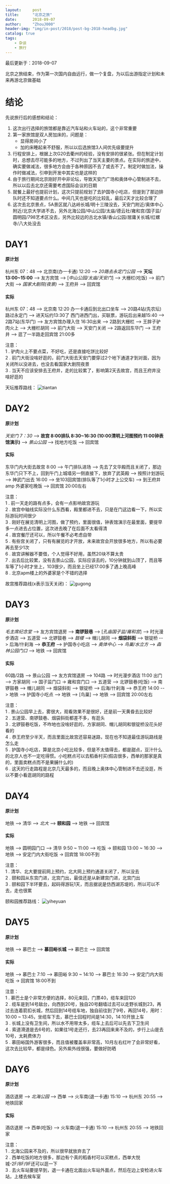 ```yaml
---
layout:     post
title:      "北京之旅"
date:       2018-09-07
author:     "ZhouJ000"
header-img: "img/in-post/2018/post-bg-2018-headbg.jpg"
catalog: true
tags:
    - 杂谈
    - 旅行
--- 
```


<font id="last-updated">最后更新于：2018-09-07</font>


北京之旅结束，作为第一次国内自由远行，做一个复盘，为以后出游指定计划和未来再游北京做基础

# 结论

先说旅行后的感想和结论：
1. 这次出行选择的旅馆都是靠近汽车站和火车站的，这个非常重要
2. 第一家旅馆是双人房加床的，问题是：
	+ 显得房间小了
	+ 加的床睡起来不舒服，所以以后选旅馆3人间优先级要提升
3. 行程安排上，根据上次G20去衢州的经验，没有安排的很紧张。但在制定计划时，总想去尽可能多的地方，不过列出了当天主要的景点。在实际的旅途中，确实要做减法，很多地方会由于各种原因不去了或去不了。制定时做加法，操作时做减法，引申到开发中其实也是这样的
4. 由于旅行期间北京刚好开中非论坛，导致天安门广场和奥体中心管制进不去，所以以后去北京还需要考虑国际会议的日期
5. 就餐上最好也提前计划，这次只提前规划了去护国寺小吃店，但是到了那边排队时还不知道要点什么。中间几天也是吃的比较乱，最后2天才比较合理了
6. 这次去北京景点，5A景区就八达岭长城/明十三陵没去，天安门附近/奥体中心附近/北京大学进不去，另外北海公园/中山公园/太庙/德云社/雍和宫/国子监/圆明园/798艺术区没去，另外比较远的古北水镇/香山公园/居庸关长城/红螺寺/八大处没去



# DAY1

#### 原计划

杭州东 07：48 --> 北京南(办一卡通) 12:20 --> *20路去永定门公园* --> **天坛 13:00~15:00** --> 友方宾馆 --> [*中山公园/太庙/天安门*] --> 大栅栏(吃饭) --> 前门大街 --> *国家大剧院(夜景)* --> 王府井 --> 回宾馆

#### 实际

杭州东 07：48 --> 北京南 12:20 办一卡通后到北出口坐车 --> 20路4站(先农坛) 路过永定门 --> 进天坛约13:30了 西门进西门出，买联票，游玩后出来越15:40 --> 2路7站(东华门) --> 友方宾馆办理入住 16:30出来 --> 2路到大栅栏 --> 王胖子驴肉火上 --> 大栅栏胡同 --> 前门大街 --> 天安门关闭 --> 2路返回东华门 --> 王府井 --> 逛了一半路走回宾馆 21:00多

注意：  
1 . 驴肉火上不要点菜，不好吃，还是直接吃饼比较好  
2 . 前门大街没啥好逛的，前门大街去天安门要穿过2个地下通道才到对面，因为关闭所以没进去，也没去看国家大剧院夜景  
3 . 当天不应该安排去王府井，走的比较累了，影响第2天去故宫，而且王府井没啥好逛的

天坛推荐路线：
![tiantan](/img/in-post/2018/9/tiantan.jpg)



# DAY2

#### 原计划

*天安门 7：30* --> **故宫 8:00排队 8:30~16:30 (10:00清明上河图预约  11:00钟表馆演示)** --> *景山公园* --> 找地方吃饭 --> 回宾馆

#### 实际

东华门内大街去故宫 8:00 --> 午门排队进场 --> 先去了文华殿而且关闭了，那边东华门只下不上，回到午门上城墙另一侧直接下，放弃了武英殿 --> 按照计划游玩 --> 神武门出去 16:00 --> 坐103回宾馆(排队等了1小时才上公交车) --> 到王府井amp 外婆家吃晚饭 --> 回宾馆 20:00左右

注意：  
1 . 前一天走的路有点多，会有一点影响故宫游玩  
2 . 故宫中轴线实际没什么东西看，殿里都进不去，只是在门这边看一下，所以实际游玩时间很少  
3 . 刚好在展览清明上河图，做了预约，里面很值，钟表馆演示在最里面，要提早多一点进去占位置，这次进去晚了在后面不太看得清  
4 . 故宫餐厅还可以，所以午餐不必考虑自带  
5 . 有些宫关闭了，只有有展览的才开放，未来故宫会开放很多地方，所以有必要再去至少1次  
6 . 故宫讲解器不要借，个人觉得不好用，虽然20块不算太贵  
7 . 出去后比较累，没有去景山公园，实际应该去的，10分钟就到山顶了，而且等车等了1小时才坐上，103很少，而且坐上已经17:00多了遇上晚高峰  
8 . 北京apm楼上的外婆家是个不错的选择

故宫推荐路线(x表示当天关闭)：
![gugong](/img/in-post/2018/9/gugong.jpg)



# DAY3

#### 原计划

*毛主席纪念堂* --> 友方宾馆退房 --> **南锣鼓巷** --> [*孔庙国子监/雍和宫*] --> 时光漫步酒店 --> 五道营 --> 北锣鼓巷 --> *鼓楼* --> 帽儿胡同 --> **烟袋斜街** --> 银锭桥 --> 后海/什刹海 --> **恭王府** --> 护国寺小吃店 --> *奥体中心* --> *鸟巢/水立方* --> *森林公园门口* --> 地铁 --> 回宾馆

#### 实际

60路/2路 --> 景山公园 --> 友方宾馆退房 --> 104路 --> 时光漫步酒店 11:00 出门 --> 方家胡同 --> 国子监门口 -> 雍和宫门口 --> 五道营 --> 北锣鼓巷(吃饭) --> 南锣鼓巷 --> 帽儿胡同 --> 烟袋斜街 --> 银锭桥 --> 后海/什刹海 --> 恭王府 14:00 --> 地铁 --> 护国寺小吃点 --> 地铁 --> [鸟巢] --> 地铁 --> 回宾馆 20:00左右

注意：  
1 . 景山公园早上去，雾很大，观看效果不是很好，还是前一天黄昏去比较好  
2 . 五道营、南锣鼓巷、烟袋斜街都差不多，有逛头  
3 . 北锣鼓巷吃饭，不咋地也没啥好逛的，方家胡同、帽儿胡同和银锭桥没花头好看的  
4 . 恭王府至少半天，而且里面比故宫还容易迷路，现在也不知道最佳游玩路线是怎么走  
5 . 护国寺小吃店，算是北京小吃比较多，但是不太值得去，都是甜点，豆汁什么的北京人也不一定吃得惯。小吃糕点可以去稻香村买(假店很多，西单的那家是真的，里面卖糕点而不是果脯什么的)  
6 . 这天的行走路程是北京几天最多的，而且晚上奥体中心管制进不去还没逛，所以不要小看逛胡同的路程



# DAY4

#### 原计划

地铁 --> 清华 --> *北大* --> **颐和园** --> 地铁 --> 回宾馆

#### 实际

地铁 --> 圆明园门口 --> 清华 9:50 ~ 11:00 --> 吃饭 -> 颐和园 13:00 ~ 16:30 --> 地铁 --> 安定门内大街吃饭 -> 回宾馆 18:00不到

注意：  
1 . 清华、北大要提前网上预约，北大网上预约通道关闭了，所以没去  
2 . 颐和园从东宫门进，北宫门出，最佳还是从新建宫门进，北宫门出  
3 . 颐和园下半环要去，起码得游玩1天，而且据说是仿西湖苏堤的，所以可以不去，走也很累

颐和园推荐路线：
![yiheyuan](/img/in-post/2018/9/yiheyuan.jpg)



# DAY5

#### 原计划

地铁 --> 慕巴士 --> **慕田峪长城** --> 慕巴士 --> 回宾馆

#### 实际

地铁 --> 慕巴士 7:10 --> 慕田峪 9:30 ~ 14:10 --> 慕巴士 16:30 --> 安定门内大街吃饭 -> 回宾馆 18:00不到

注意：  
1 . 慕巴士是个非常方便的选择，80元来回，门票40，缆车来回120  
2 . 缆车是到14号敌台，向西到20号，独自20号翻墙过去可以走野长城到23，再过去连着箭扣长城，然后回到14号缆车地，独自前往到了9号，再回14号，用时：10:00 ~ 13:45，坐缆车下去，慕巴士回程时间是14:30，14:10开放上车  
3 . 长城上没有卫生间，所以水不用带太多，缆车上去后可以先去下卫生间  
4 . 索道滑道是去6号的，如果往1号走还行，去23再回来来不及的，步行上山是去10号，太耗费体力  
5 . 慕田峪国外游客很多，而且值被覆盖率非常高，10月左右红叶了会非常好看，这次去比较早，都是绿色。另外紫外线很强，要做好防晒



# DAY6

#### 原计划

酒店退房 --> *北海公园* --> 西单 --> 火车南(退一卡通) 15:10 --> 杭州东 20:55 --> 地铁回家

#### 实际

酒店退房 --> 西单(吃饭) --> 火车南(退一卡通) 15:10 --> 杭州东 20:55 --> 地铁回家

注意：  
1 . 北海公园来不及的，所以很早就放弃去了  
2 . 西单吃饭的地方很多，那边有个真的稻香村可以买糕点，西单大悦城-2F/8F/9F还可以逛一下  
3 . 去火车站要提早到，退一卡通在北面出火车站外面点，然后在边上安检进火车站，上楼去候车室
